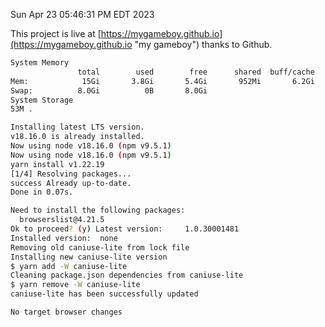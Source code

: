 Sun Apr 23 05:46:31 PM EDT 2023

This project is live at [https://mygameboy.github.io](https://mygameboy.github.io "my gameboy") thanks to Github.

```bash
System Memory
               total        used        free      shared  buff/cache   available
Mem:            15Gi       3.8Gi       5.4Gi       952Mi       6.2Gi        10Gi
Swap:          8.0Gi          0B       8.0Gi
System Storage
53M	.
```
```bash
Installing latest LTS version.
v18.16.0 is already installed.
Now using node v18.16.0 (npm v9.5.1)
Now using node v18.16.0 (npm v9.5.1)
yarn install v1.22.19
[1/4] Resolving packages...
success Already up-to-date.
Done in 0.07s.
```
```bash
Need to install the following packages:
  browserslist@4.21.5
Ok to proceed? (y) Latest version:     1.0.30001481
Installed version:  none
Removing old caniuse-lite from lock file
Installing new caniuse-lite version
$ yarn add -W caniuse-lite
Cleaning package.json dependencies from caniuse-lite
$ yarn remove -W caniuse-lite
caniuse-lite has been successfully updated

No target browser changes
```
```bash
